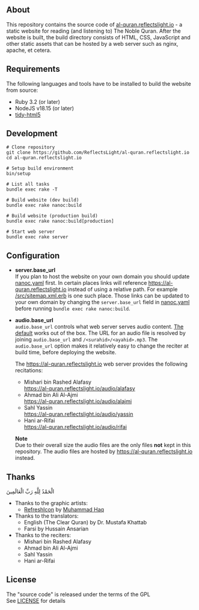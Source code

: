 ## About

This repository contains the source code of
[al-quran.reflectslight.io](https://al-quran.reflectslight.io) -
a static website for reading (and listening to)
The Noble Quran. After the website is built,
the build directory consists of HTML, CSS, JavaScript
and other static assets that can be hosted by
a web server such as nginx, apache, et cetera.

## Requirements

The following languages and tools have to be
installed to build the website from source:

* Ruby 3.2 (or later)
* NodeJS v18.15 (or later)
* [tidy-html5](https://github.com/htacg/tidy-html5)

## Development

    # Clone repository
    git clone https://github.com/ReflectsLight/al-quran.reflectslight.io
    cd al-quran.reflectslight.io

    # Setup build environment
    bin/setup

    # List all tasks
    bundle exec rake -T

    # Build website (dev build)
    bundle exec rake nanoc:build

    # Build website (production build)
    bundle exec rake nanoc:build[production]

    # Start web server
    bundle exec rake server

## Configuration

* **server.base_url** <br>
  If you plan to host the website on
  your own domain you should update
  [nanoc.yaml](nanoc.yaml.sample)
  first. In certain places
  links will reference
  https://al-quran.reflectslight.io
  instead of using a relative path.
  For example
  [/src/sitemap.xml.erb](/src/sitemap.xml.erb)
  is one such place. Those links can be updated
  to your own domain by changing the `server.base_url`
  field in
  [nanoc.yaml](nanoc.yaml.sample)
  before running `bundle exec rake nanoc:build`.

* **audio.base_url** <br>
  `audio.base_url` controls what web server serves
  audio content.
  [The default](https://al-quran.reflectslight.io/audio/rifai)
  works out of the box. The URL for an audio file is
  resolved by joining `audio.base_url` and
  `/<surahid>/<ayahid>.mp3`. The `audio.base_url` option
  makes it relatively easy to change the reciter
  at build time, before deploying the website.

  The https://al-quran.reflectslight.io web server
  provides the following recitations:

  - Mishari bin Rashed Alafasy <br>
  https://al-quran.reflectslight.io/audio/alafasy
  - Ahmad bin Ali Al-Ajmi <br>
  https://al-quran.reflectslight.io/audio/alajmi
  - Sahl Yassin <br>
  https://al-quran.reflectslight.io/audio/yassin
  - Hani ar-Rifai <br>
  https://al-quran.reflectslight.io/audio/rifai

  **Note**<br>
  Due to their overall size the audio files are the only
  files **not** kept in this repository. The audio files
  are hosted  by https://al-quran.reflectslight.io instead.

## Thanks

الْحَمْدُ لِلَّهِ رَبِّ الْعَالَمِينَ

* Thanks to the graphic artists:
    - [RefreshIcon](/src/js/components/Icon.tsx)
      by
      [Muhammad Haq](https://freeicons.io/profile/823)
* Thanks to the translators:
    - English (The Clear Quran) by Dr. Mustafa Khattab
    - Farsi by Hussain Ansarian
* Thanks to the reciters:
    - Mishari bin Rashed Alafasy
    - Ahmad bin Ali Al-Ajmi
    - Sahl Yassin
    - Hani ar-Rifai

## License

The "source code" is released under the terms of the GPL <br>
See [LICENSE](./LICENSE) for details

